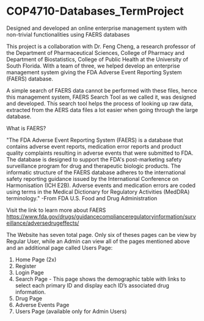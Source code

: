 # COP4710-Databases_TermProject
Designed and developed an online enterprise management system with non-trivial functionalities using FAERS databases

This project is a collaboration with Dr. Feng Cheng, a research professor of the Department of Pharmaceutical Sciences, College of Pharmacy and Department of Biostatistics, College of Public Health at the University of South Florida. With a team of three, we helped develop an enterprise management system giving the FDA Adverse Event Reporting System (FAERS) database.

A simple search of FAERS data cannot be performed with these files, hence this management system, FAERS Search Tool as we called it,  was designed and developed. This search tool helps the process of looking up raw data, extracted from the AERS data files a lot easier when going through the large database.

What is FAERS?

"The FDA Adverse Event Reporting System (FAERS) is a database that contains adverse event reports, medication error reports and product quality complaints resulting in adverse events that were submitted to FDA. The database is designed to support the FDA's post-marketing safety surveillance program for drug and therapeutic biologic products. The informatic structure of the FAERS database adheres to the international safety reporting guidance issued by the International Conference on Harmonisation (ICH E2B). Adverse events and medication errors are coded using terms in the Medical Dictionary for Regulatory Activities (MedDRA) terminology." 
-From FDA U.S. Food and Drug Administration 

Visit the link to learn more about FAERS https://www.fda.gov/drugs/guidancecomplianceregulatoryinformation/surveillance/adversedrugeffects/ 


The Website has seven total page. Only six of theses pages can be view by Regular User, while an Admin can view all of the pages mentioned above and an additional page called Users Page:
1. Home Page (2x)
2. Register
3. Login Page
4. Search Page - This page shows the demographic table with links to select each primary ID and display each ID’s associated drug information.
5. Drug Page
6. Adverse Events Page
7. Users Page (available only for Admin Users)

